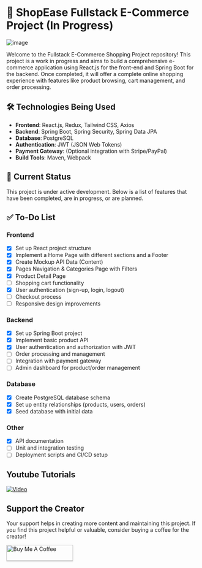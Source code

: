 # 🛒 ShopEase Fullstack E-Commerce Project (In Progress)

![image](https://github.com/user-attachments/assets/d623b68b-023e-420f-90c4-143a9285780e)


Welcome to the Fullstack E-Commerce Shopping Project repository! This project is a work in progress and aims to build a comprehensive e-commerce application using React.js for the front-end and Spring Boot for the backend. Once completed, it will offer a complete online shopping experience with features like product browsing, cart management, and order processing.

## 🛠️ Technologies Being Used

- **Frontend**: React.js, Redux, Tailwind CSS, Axios
- **Backend**: Spring Boot, Spring Security, Spring Data JPA
- **Database**: PostgreSQL
- **Authentication**: JWT (JSON Web Tokens)
- **Payment Gateway**: (Optional integration with Stripe/PayPal)
- **Build Tools**: Maven, Webpack


## 🚧 Current Status
This project is under active development. Below is a list of features that have been completed, are in progress, or are planned.

## ✅ To-Do List

### Frontend
- [x] Set up React project structure
- [x] Implement a Home Page with different sections and a Footer
- [X] Create Mockup API Data (Content)
- [X] Pages Navigation & Categories Page with Filters
- [X] Product Detail Page
- [ ] Shopping cart functionality
- [X] User authentication (sign-up, login, logout)
- [ ] Checkout process
- [ ] Responsive design improvements

### Backend
- [X] Set up Spring Boot project
- [X] Implement basic product API
- [X] User authentication and authorization with JWT
- [ ] Order processing and management
- [ ] Integration with payment gateway
- [ ] Admin dashboard for product/order management

### Database
- [X] Create PostgreSQL database schema
- [X] Set up entity relationships (products, users, orders)
- [X] Seed database with initial data

### Other
- [X] API documentation
- [ ] Unit and integration testing
- [ ] Deployment scripts and CI/CD setup

## Youtube Tutorials

[![Video](https://github.com/user-attachments/assets/e03b915e-774b-4af1-86e1-f1507a3fda66)](https://youtu.be/p8tBD3YTCPo?si=URRMPcDVeAW3a5zS)

## Support the Creator

Your support helps in creating more content and maintaining this project. If you find this project helpful or valuable, consider buying a coffee for the creator!

<a href="https://buymeacoffee.com/thecodereveal" target="_blank"><img src="https://www.buymeacoffee.com/assets/img/custom_images/orange_img.png" alt="Buy Me A Coffee" style="height: 41px !important;width: 174px !important;box-shadow: 0px 3px 2px 0px rgba(190, 190, 190, 0.5) !important;-webkit-box-shadow: 0px 3px 2px 0px rgba(190, 190, 190, 0.5) !important;" ></a>



  
